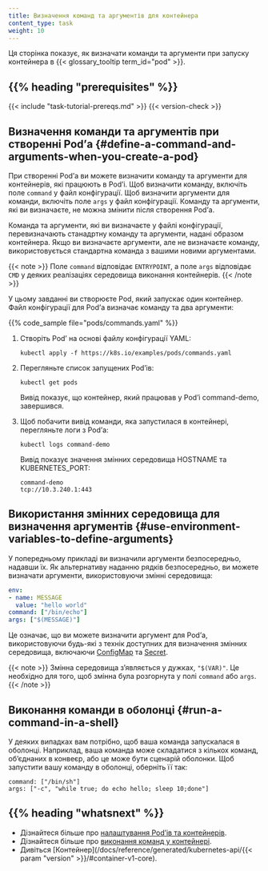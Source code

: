 ```yaml
---
title: Визначення команд та аргументів для контейнера
content_type: task
weight: 10
---
```


<!-- overview -->

Ця сторінка показує, як визначати команди та аргументи при запуску контейнера
в {{< glossary_tooltip term_id="pod" >}}.

## {{% heading "prerequisites" %}}

{{< include "task-tutorial-prereqs.md" >}} {{< version-check >}}

<!-- steps -->

## Визначення команди та аргументів при створенні Podʼа {#define-a-command-and-arguments-when-you-create-a-pod}

При створенні Podʼа ви можете визначити команду та аргументи для контейнерів, які працюють в Podʼі. Щоб визначити команду, включіть поле `command` у файл конфігурації. Щоб визначити аргументи для команди, включіть поле `args` у файл конфігурації. Команду та аргументи, які
ви визначаєте, не можна змінити після створення Podʼа.

Команда та аргументи, які ви визначаєте у файлі конфігурації, перевизначають станадртну команду та аргументи, надані образом контейнера. Якщо ви визначаєте аргументи, але не визначаєте команду, використовується стандартна команда з вашими новими аргументами.

{{< note >}}
Поле `command` відповідає `ENTRYPOINT`, а поле `args` відповідає `CMD` у деяких реалізаціях середовища виконання контейнерів.
{{< /note >}}

У цьому завданні ви створюєте Pod, який запускає один контейнер. Файл конфігурації для Podʼа визначає команду та два аргументи:

{{% code_sample file="pods/commands.yaml" %}}

1. Створіть Podʼ на основі файлу конфігурації YAML:

   ```shell
   kubectl apply -f https://k8s.io/examples/pods/commands.yaml
   ```

1. Перегляньте список запущених Podʼів:

   ```shell
   kubectl get pods
   ```

   Вивід показує, що контейнер, який працював у Podʼі command-demo, завершився.

1. Щоб побачити вивід команди, яка запустилася в контейнері, перегляньте логи з Podʼа:

   ```shell
   kubectl logs command-demo
   ```

   Вивід показує значення змінних середовища HOSTNAME та KUBERNETES_PORT:

   ```none
   command-demo
   tcp://10.3.240.1:443
   ```

## Використання змінних середовища для визначення аргументів {#use-environment-variables-to-define-arguments}

У попередньому прикладі ви визначили аргументи безпосередньо, надавши їх. Як альтернативу наданню рядків безпосередньо, ви можете визначати аргументи, використовуючи змінні середовища:

```yaml
env:
- name: MESSAGE
  value: "hello world"
command: ["/bin/echo"]
args: ["$(MESSAGE)"]
```

Це означає, що ви можете визначити аргумент для Podʼа, використовуючи будь-які з технік доступних для визначення змінних середовища, включаючи [ConfigMap](/uk/docs/tasks/configure-pod-container/configure-pod-configmap/) та [Secret](/uk/docs/concepts/configuration/secret/).

{{< note >}}
Змінна середовища зʼявляється у дужках, `"$(VAR)"`. Це необхідно для того, щоб змінна була розгорнута у полі `command` або `args`.
{{< /note >}}

## Виконання команди в оболонці {#run-a-command-in-a-shell}

У деяких випадках вам потрібно, щоб ваша команда запускалася в оболонці. Наприклад, ваша
команда може складатися з кількох команд, обʼєднаних в конвеєр, або це може бути сценарій оболонки. Щоб запустити вашу команду в оболонці, оберніть її так:

```shell
command: ["/bin/sh"]
args: ["-c", "while true; do echo hello; sleep 10;done"]
```

## {{% heading "whatsnext" %}}

* Дізнайтеся більше про [налаштування Podʼів та контейнерів](/uk/docs/tasks/).
* Дізнайтеся більше про [виконання команд у контейнері](/uk/docs/tasks/debug/debug-application/get-shell-running-container/).
* Дивіться [Контейнер](/docs/reference/generated/kubernetes-api/{{< param "version" >}}/#container-v1-core).
